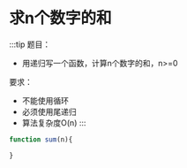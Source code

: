 # 求n个数字的和

:::tip
题目：
* 用递归写一个函数，计算n个数字的和，n>=0

要求：
* 不能使用循环
* 必须使用尾递归
* 算法复杂度O(n)
:::

```js
function sum(n){

}
```


